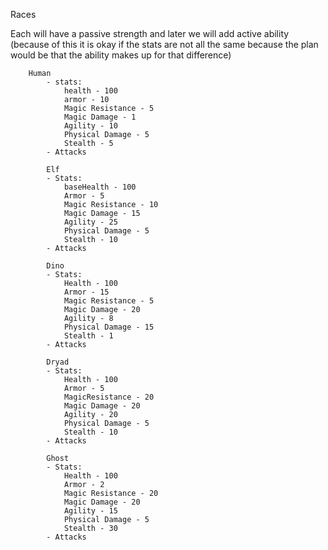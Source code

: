 Races

Each will have a passive strength and later we will add active ability (because of this it is okay if the stats are not all the same because the plan would be that the ability makes up for that difference)

		Human 
			- stats:
				health - 100
				armor - 10
				Magic Resistance - 5
				Magic Damage - 1
   				Agility - 10
				Physical Damage - 5
				Stealth - 5
			- Attacks

        	Elf 
			- Stats:
				baseHealth - 100
				Armor - 5
				Magic Resistance - 10
				Magic Damage - 15
				Agility - 25
				Physical Damage - 5
				Stealth - 10
			- Attacks

        	Dino 
			- Stats:
				Health - 100
				Armor - 15
				Magic Resistance - 5
				Magic Damage - 20
				Agility - 8
				Physical Damage - 15
				Stealth - 1
			- Attacks

        	Dryad 
			- Stats:
				Health - 100
				Armor - 5
				MagicResistance - 20
				Magic Damage - 20
				Agility - 20
				Physical Damage - 5
				Stealth - 10
			- Attacks

        	Ghost 
			- Stats:
				Health - 100
				Armor - 2
				Magic Resistance - 20
				Magic Damage - 20
				Agility - 15
				Physical Damage - 5
				Stealth - 30
			- Attacks
